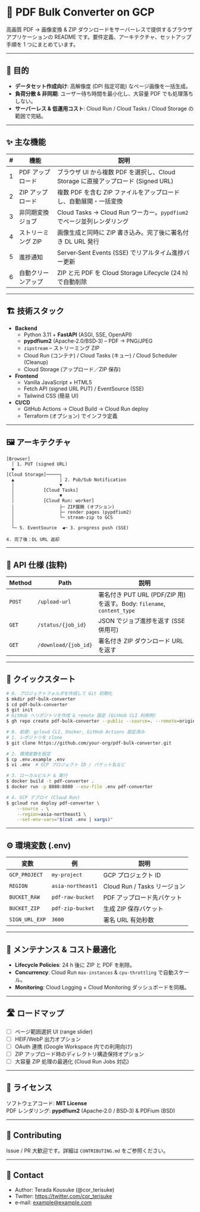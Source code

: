 # 📘 PDF Bulk Converter on GCP

高画質 PDF → 画像変換 & ZIP ダウンロードをサーバーレスで提供するブラウザアプリケーションの README です。要件定義、アーキテクチャ、セットアップ手順を 1 つにまとめています。

---

## 🎯 目的

* **データセット作成向け**: 高解像度 (DPI 指定可能) なページ画像を一括生成。
* **負荷分散 & 非同期**: ユーザー待ち時間を最小化し、大容量 PDF でも処理落ちしない。
* **サーバーレス & 低運用コスト**: Cloud Run / Cloud Tasks / Cloud Storage の範囲で完結。

---

## ✨ 主な機能

| # | 機能          | 説明                                                             |
|---|---------------|----------------------------------------------------------------|
| 1 | PDF アップロード    | ブラウザ UI から複数 PDF を選択し、Cloud Storage に直接アップロード (Signed URL) |
| 2 | ZIP アップロード    | 複数 PDF を含む ZIP ファイルをアップロードし、自動展開・一括変換                 |
| 3 | 非同期変換ジョブ | Cloud Tasks → Cloud Run ワーカー。`pypdfium2` でページ並列レンダリング          |
| 4 | ストリーミング ZIP   | 画像生成と同時に ZIP 書き込み。完了後に署名付き DL URL 発行             |
| 5 | 進捗通知      | Server‑Sent Events (SSE) でリアルタイム進捗バー更新                       |
| 6 | 自動クリーンアップ   | ZIP と元 PDF を Cloud Storage Lifecycle (24 h) で自動削除           |

---

## 🏗️ 技術スタック

* **Backend**  
  * Python 3.11 + **FastAPI** (ASGI, SSE, OpenAPI)  
  * **pypdfium2** (Apache‑2.0/BSD‑3) – PDF → PNG/JPEG  
  * `zipstream` – ストリーミング ZIP  
  * Cloud Run (コンテナ) / Cloud Tasks (キュー) / Cloud Scheduler (Cleanup)  
  * Cloud Storage (アップロード／ZIP 保存)
* **Frontend**  
  * Vanilla JavaScript + HTML5  
  * Fetch API (signed URL PUT) / EventSource (SSE)  
  * Tailwind CSS (簡易 UI)
* **CI/CD**  
  * GitHub Actions → Cloud Build → Cloud Run deploy  
  * Terraform (オプション) でインフラ定義

---

## 🖼️ アーキテクチャ

```text
[Browser]
  │ 1. PUT (signed URL)
  ▼
[Cloud Storage]─────┐
  ▲                 │ 2. Pub/Sub Notification
  │                 ▼
  │           [Cloud Tasks]
  │                 ▼
  │           [Cloud Run: worker]
  │                 ├─ ZIP展開 (オプション)
  │                 ├─ render pages (pypdfium2)
  │                 └─ stream‑zip to GCS
  │
  └─ 5. EventSource  ◀─ 3. progress push (SSE)

4. 完了後：DL URL 返却
```

---

## 📝 API 仕様 (抜粋)

| Method | Path                 | 説明                                                               |
|--------|----------------------|------------------------------------------------------------------|
| `POST` | `/upload-url`        | 署名付き PUT URL (PDF/ZIP 用) を返す。Body: `filename`, `content_type` |
| `GET`  | `/status/{job_id}`   | JSON でジョブ進捗を返す (SSE 併用可)                                     |
| `GET`  | `/download/{job_id}` | 署名付き ZIP ダウンロード URL を返す                                        |

---

## 🚀 クイックスタート

```bash
# 0. プロジェクトフォルダを作成して Git 初期化
$ mkdir pdf-bulk-converter
$ cd pdf-bulk-converter
$ git init
# GitHub へリポジトリを作成 & remote 設定 (GitHub CLI 利用例)
$ gh repo create pdf-bulk-converter --public --source=. --remote=origin -y
```


```bash
# 0. 前提: gcloud CLI, Docker, GitHub Actions 設定済み
# 1. レポジトリを clone
$ git clone https://github.com/your-org/pdf-bulk-converter.git

# 2. 環境変数を設定
$ cp .env.example .env
$ vi .env  # GCP プロジェクト ID / バケット名など

# 3. ローカルビルド & 実行
$ docker build -t pdf-converter .
$ docker run -p 8080:8080 --env-file .env pdf-converter

# 4. GCP デプロイ (Cloud Run)
$ gcloud run deploy pdf-converter \
    --source . \
    --region=asia-northeast1 \
    --set-env-vars="$(cat .env | xargs)"
```

---

## ⚙️ 環境変数 (.env)

| 変数           | 例                | 説明                    |
|----------------|-------------------|-------------------------|
| `GCP_PROJECT`  | `my-project`      | GCP プロジェクト ID           |
| `REGION`       | `asia-northeast1` | Cloud Run / Tasks リージョン |
| `BUCKET_RAW`   | `pdf-raw-bucket`  | PDF アップロード先バケット        |
| `BUCKET_ZIP`   | `pdf-zip-bucket`  | 生成 ZIP 保存バケット       |
| `SIGN_URL_EXP` | `3600`            | 署名 URL 有効秒数       |

---

## 🧹 メンテナンス & コスト最適化

* **Lifecycle Policies**: 24 h 後に ZIP と PDF を削除。
* **Concurrency**: Cloud Run `max-instances` & `cpu-throttling` で自動スケール。
* **Monitoring**: Cloud Logging + Cloud Monitoring ダッシュボードを同梱。

---

## 🛣️ ロードマップ

- [ ] ページ範囲選択 UI (range slider)
- [ ] HEIF/WebP 出力オプション
- [ ] OAuth 連携 (Google Workspace 内での利用向け)
- [ ] ZIP アップロード時のディレクトリ構造保持オプション
- [ ] 大容量 ZIP 処理の最適化 (Cloud Run Jobs 対応)

---

## 📝 ライセンス

ソフトウェアコード: **MIT License**  
PDF レンダリング: **pypdfium2** (Apache‑2.0 / BSD‑3) & PDFium (BSD)

---

## 🙏 Contributing

Issue / PR 大歓迎です。詳細は `CONTRIBUTING.md` をご参照ください。

---

## 📮 Contact

* Author: Terada Kousuke (@cor_terisuke)
* Twitter: https://twitter.com/cor_terisuke
* e‑mail: example@example.com

